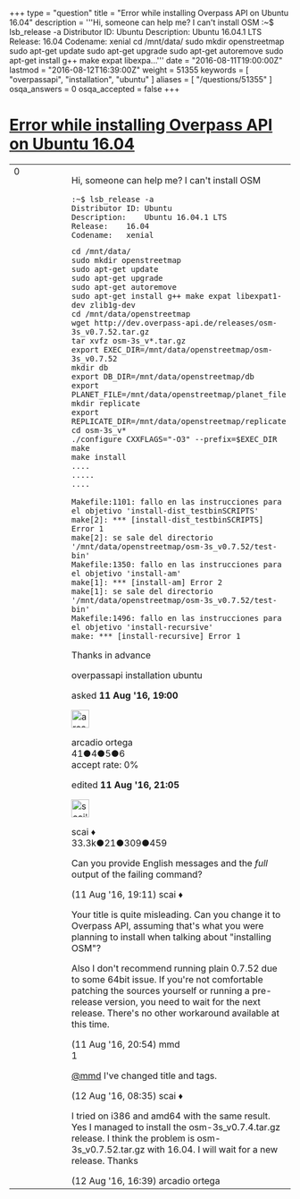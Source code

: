 +++
type = "question"
title = "Error while installing Overpass API on Ubuntu 16.04"
description = '''Hi, someone can help me? I can&#x27;t install OSM :~$ lsb_release -a Distributor ID: Ubuntu Description: Ubuntu 16.04.1 LTS Release: 16.04 Codename: xenial   cd /mnt/data/ sudo mkdir openstreetmap sudo apt-get update sudo apt-get upgrade sudo apt-get autoremove sudo apt-get install g++ make expat libexpa...'''
date = "2016-08-11T19:00:00Z"
lastmod = "2016-08-12T16:39:00Z"
weight = 51355
keywords = [ "overpassapi", "installation", "ubuntu" ]
aliases = [ "/questions/51355" ]
osqa_answers = 0
osqa_accepted = false
+++

<div class="headNormal">

# [Error while installing Overpass API on Ubuntu 16.04](/questions/51355/error-while-installing-overpass-api-on-ubuntu-1604)

</div>

<div id="main-body">

<div id="askform">

<table id="question-table" style="width:100%;">
<colgroup>
<col style="width: 50%" />
<col style="width: 50%" />
</colgroup>
<tbody>
<tr>
<td style="width: 30px; vertical-align: top"><div class="vote-buttons">
<span id="post-51355-upvote" class="ajax-command post-vote up" rel="nofollow" title="I like this post (click again to cancel)"> </span>
<div id="post-51355-score" class="post-score" title="current number of votes">
0
</div>
<span id="post-51355-downvote" class="ajax-command post-vote down" rel="nofollow" title="I dont like this post (click again to cancel)"> </span> <span id="favorite-mark" class="ajax-command favorite-mark" rel="nofollow" title="mark/unmark this question as favorite (click again to cancel)"> </span>
<div id="favorite-count" class="favorite-count">
&#10;</div>
</div></td>
<td><div id="item-right">
<div class="question-body">
<p>Hi, someone can help me? I can't install OSM</p>
<pre><code>:~$ lsb_release -a
Distributor ID: Ubuntu
Description:    Ubuntu 16.04.1 LTS
Release:    16.04
Codename:   xenial</code></pre>
<pre><code>cd /mnt/data/
sudo mkdir openstreetmap
sudo apt-get update
sudo apt-get upgrade
sudo apt-get autoremove
sudo apt-get install g++ make expat libexpat1-dev zlib1g-dev
cd /mnt/data/openstreetmap
wget http://dev.overpass-api.de/releases/osm-3s_v0.7.52.tar.gz
tar xvfz osm-3s_v*.tar.gz
export EXEC_DIR=/mnt/data/openstreetmap/osm-3s_v0.7.52
mkdir db
export DB_DIR=/mnt/data/openstreetmap/db
export PLANET_FILE=/mnt/data/openstreetmap/planet_file
mkdir replicate
export REPLICATE_DIR=/mnt/data/openstreetmap/replicate
cd osm-3s_v*
./configure CXXFLAGS=&quot;-O3&quot; --prefix=$EXEC_DIR
make
make install
....
.....
....
&#10;Makefile:1101: fallo en las instrucciones para el objetivo &#39;install-dist_testbinSCRIPTS&#39;
make[2]: *** [install-dist_testbinSCRIPTS] Error 1
make[2]: se sale del directorio &#39;/mnt/data/openstreetmap/osm-3s_v0.7.52/test-bin&#39;
Makefile:1350: fallo en las instrucciones para el objetivo &#39;install-am&#39;
make[1]: *** [install-am] Error 2
make[1]: se sale del directorio &#39;/mnt/data/openstreetmap/osm-3s_v0.7.52/test-bin&#39;
Makefile:1496: fallo en las instrucciones para el objetivo &#39;install-recursive&#39;
make: *** [install-recursive] Error 1</code></pre>
<p>Thanks in advance</p>
</div>
<div id="question-tags" class="tags-container tags">
<span class="post-tag tag-link-overpassapi" rel="tag" title="see questions tagged &#39;overpassapi&#39;">overpassapi</span> <span class="post-tag tag-link-installation" rel="tag" title="see questions tagged &#39;installation&#39;">installation</span> <span class="post-tag tag-link-ubuntu" rel="tag" title="see questions tagged &#39;ubuntu&#39;">ubuntu</span>
</div>
<div id="question-controls" class="post-controls">
&#10;</div>
<div class="post-update-info-container">
<div class="post-update-info post-update-info-user">
<p>asked <strong>11 Aug '16, 19:00</strong></p>
<img src="https://secure.gravatar.com/avatar/304bf9b97689c5eb6191600403aaf65b?s=32&amp;d=identicon&amp;r=g" class="gravatar" width="32" height="32" alt="arcadio%20ortega&#39;s gravatar image" />
<p><span>arcadio ortega</span><br />
<span class="score" title="41 reputation points">41</span><span title="4 badges"><span class="badge1">●</span><span class="badgecount">4</span></span><span title="5 badges"><span class="silver">●</span><span class="badgecount">5</span></span><span title="6 badges"><span class="bronze">●</span><span class="badgecount">6</span></span><br />
<span class="accept_rate" title="Rate of the user&#39;s accepted answers">accept rate:</span> <span title="arcadio ortega has no accepted answers">0%</span></p>
</div>
<div class="post-update-info post-update-info-edited">
<p><span> edited <strong>11 Aug '16, 21:05</strong> </span></p>
<img src="https://secure.gravatar.com/avatar/52d3234f3be58156770e8a91d575bfbd?s=32&amp;d=identicon&amp;r=g" class="gravatar" width="32" height="32" alt="scai&#39;s gravatar image" />
<p><span>scai ♦</span><br />
<span class="score" title="33317 reputation points"><span>33.3k</span></span><span title="21 badges"><span class="badge1">●</span><span class="badgecount">21</span></span><span title="309 badges"><span class="silver">●</span><span class="badgecount">309</span></span><span title="459 badges"><span class="bronze">●</span><span class="badgecount">459</span></span></p>
</div>
</div>
<div id="comments-container-51355" class="comments-container">
<span id="51356"></span>
<div id="comment-51356" class="comment">
<div id="post-51356-score" class="comment-score">
&#10;</div>
<div class="comment-text">
<p>Can you provide English messages and the <em>full</em> output of the failing command?</p>
</div>
<div id="comment-51356-info" class="comment-info">
<span class="comment-age">(11 Aug '16, 19:11)</span> <span class="comment-user userinfo">scai ♦</span>
</div>
</div>
<span id="51358"></span>
<div id="comment-51358" class="comment">
<div id="post-51358-score" class="comment-score">
&#10;</div>
<div class="comment-text">
<p>Your title is quite misleading. Can you change it to Overpass API, assuming that's what you were planning to install when talking about "installing OSM"?</p>
<p>Also I don't recommend running plain 0.7.52 due to some 64bit issue. If you're not comfortable patching the sources yourself or running a pre-release version, you need to wait for the next release. There's no other workaround available at this time.</p>
</div>
<div id="comment-51358-info" class="comment-info">
<span class="comment-age">(11 Aug '16, 20:54)</span> <span class="comment-user userinfo">mmd</span>
</div>
</div>
<span id="51363"></span>
<div id="comment-51363" class="comment">
<div id="post-51363-score" class="comment-score">
1
</div>
<div class="comment-text">
<p><a href="https://help.openstreetmap.org/users/8708/mmd">@mmd</a> I've changed title and tags.</p>
</div>
<div id="comment-51363-info" class="comment-info">
<span class="comment-age">(12 Aug '16, 08:35)</span> <span class="comment-user userinfo">scai ♦</span>
</div>
</div>
<span id="51374"></span>
<div id="comment-51374" class="comment">
<div id="post-51374-score" class="comment-score">
&#10;</div>
<div class="comment-text">
<p>I tried on i386 and amd64 with the same result. Yes I managed to install the osm-3s_v0.7.4.tar.gz release. I think the problem is osm-3s_v0.7.52.tar.gz with 16.04. I will wait for a new release. Thanks</p>
</div>
<div id="comment-51374-info" class="comment-info">
<span class="comment-age">(12 Aug '16, 16:39)</span> <span class="comment-user userinfo">arcadio ortega</span>
</div>
</div>
</div>
<div id="comment-tools-51355" class="comment-tools">
&#10;</div>
<div class="clear">
&#10;</div>
<div id="comment-51355-form-container" class="comment-form-container">
&#10;</div>
<div class="clear">
&#10;</div>
</div></td>
</tr>
</tbody>
</table>

</div>

</div>

